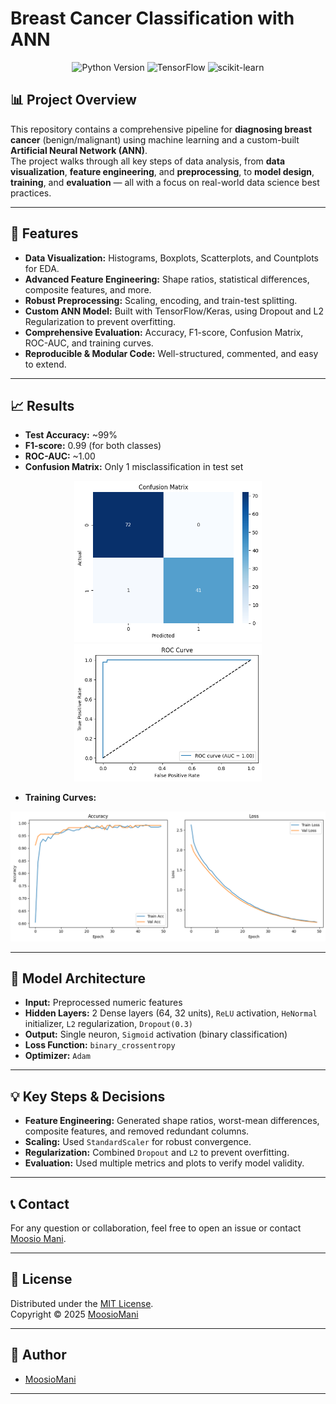 # Breast Cancer Classification with ANN

<p align="center">
  <img src="https://img.shields.io/badge/Python-3.8%2B-blue" alt="Python Version">
  <img src="https://img.shields.io/badge/TensorFlow-2.x-orange" alt="TensorFlow">
  <img src="https://img.shields.io/badge/Scikit--Learn-1.x-green" alt="scikit-learn">
</p>

## 📊 Project Overview

This repository contains a comprehensive pipeline for **diagnosing breast cancer** (benign/malignant) using machine learning and a custom-built **Artificial Neural Network (ANN)**.  
The project walks through all key steps of data analysis, from **data visualization**, **feature engineering**, and **preprocessing**, to **model design**, **training**, and **evaluation** — all with a focus on real-world data science best practices.

---

## 🚀 Features

- **Data Visualization:** Histograms, Boxplots, Scatterplots, and Countplots for EDA.
- **Advanced Feature Engineering:** Shape ratios, statistical differences, composite features, and more.
- **Robust Preprocessing:** Scaling, encoding, and train-test splitting.
- **Custom ANN Model:** Built with TensorFlow/Keras, using Dropout and L2 Regularization to prevent overfitting.
- **Comprehensive Evaluation:** Accuracy, F1-score, Confusion Matrix, ROC-AUC, and training curves.
- **Reproducible & Modular Code:** Well-structured, commented, and easy to extend.

---

## 📈 Results

- **Test Accuracy:** ~99%
- **F1-score:** 0.99 (for both classes)
- **ROC-AUC:** ~1.00
- **Confusion Matrix:** Only 1 misclassification in test set

<p align="center">
  <img src="confusion_matrix.png" alt="Confusion Matrix" width="300"/>
  <img src="roc_curve.png" alt="ROC Curve" width="300"/>
</p>

- **Training Curves:**
<p align="center">
  <img src="training_curves.png" alt="Accuracy and Loss Curves" width="600"/>
</p>

---

## 🧠 Model Architecture

- **Input:** Preprocessed numeric features
- **Hidden Layers:** 2 Dense layers (64, 32 units), `ReLU` activation, `HeNormal` initializer, `L2` regularization, `Dropout(0.3)`
- **Output:** Single neuron, `Sigmoid` activation (binary classification)
- **Loss Function:** `binary_crossentropy`
- **Optimizer:** `Adam`

---

## 💡 Key Steps & Decisions

- **Feature Engineering:** Generated shape ratios, worst-mean differences, composite features, and removed redundant columns.
- **Scaling:** Used `StandardScaler` for robust convergence.
- **Regularization:** Combined `Dropout` and `L2` to prevent overfitting.
- **Evaluation:** Used multiple metrics and plots to verify model validity.

---

## 📞 Contact

For any question or collaboration, feel free to open an issue or contact [Moosio Mani](manihk534@gmailcom).

---

## 📜 License

Distributed under the [MIT License](LICENSE).  
Copyright © 2025 [MoosioMani](https://github.com/MoosioMani)

---

## 👤 Author

- [MoosioMani](https://github.com/MoosioMani)

---
